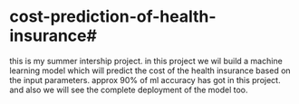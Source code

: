 # cost-prediction-of-health-insurance#

this is my summer intership project. in this project we wil build a machine learning model which will predict the cost of the health insurance based on the input parameters.
approx 90% of ml accuracy has got in this project.
and also we will see the complete deployment of the model too.
